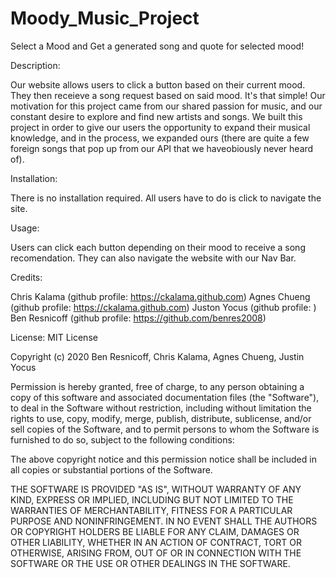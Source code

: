 # Moody_Music_Project
Select a Mood and Get a generated song and quote for selected mood! 

Description:

Our website allows users to click a button based on their current mood. They then receieve a song request based on said mood. It's that simple! Our motivation for this project came from our shared passion for music, and our constant desire to explore and find new artists and songs. We built this project in order to give our users the opportunity to expand their musical knowledge, and in the process, we expanded ours (there are quite a few foreign songs that pop up from our API that we haveobiously never heard of). 

Installation:

There is no installation required. All users have to do is click to navigate the site.

Usage:

Users can click each button depending on their mood to receive a song recomendation. They can also navigate the website with our Nav Bar.

Credits:

Chris Kalama (github profile: https://ckalama.github.com)
Agnes Chueng (github profile: https://ckalama.github.com)
Juston Yocus (github profile: )
Ben Resnicoff (github profile: https://github.com/benres2008)

License: MIT License 

Copyright (c) 2020 Ben Resnicoff, Chris Kalama, Agnes Chueng, Justin Yocus

Permission is hereby granted, free of charge, to any person obtaining a copy
of this software and associated documentation files (the "Software"), to deal
in the Software without restriction, including without limitation the rights
to use, copy, modify, merge, publish, distribute, sublicense, and/or sell
copies of the Software, and to permit persons to whom the Software is
furnished to do so, subject to the following conditions:

The above copyright notice and this permission notice shall be included in all
copies or substantial portions of the Software.

THE SOFTWARE IS PROVIDED "AS IS", WITHOUT WARRANTY OF ANY KIND, EXPRESS OR
IMPLIED, INCLUDING BUT NOT LIMITED TO THE WARRANTIES OF MERCHANTABILITY,
FITNESS FOR A PARTICULAR PURPOSE AND NONINFRINGEMENT. IN NO EVENT SHALL THE
AUTHORS OR COPYRIGHT HOLDERS BE LIABLE FOR ANY CLAIM, DAMAGES OR OTHER
LIABILITY, WHETHER IN AN ACTION OF CONTRACT, TORT OR OTHERWISE, ARISING FROM,
OUT OF OR IN CONNECTION WITH THE SOFTWARE OR THE USE OR OTHER DEALINGS IN THE
SOFTWARE.
